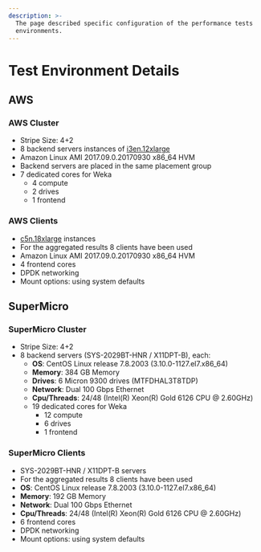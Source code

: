 ```yaml
---
description: >-
  The page described specific configuration of the performance tests
  environments.
---
```


# Test Environment Details

## AWS

### **AWS Cluster** 

* Stripe Size: 4+2
* 8 backend servers instances of [i3en.12xlarge](https://aws.amazon.com/ec2/instance-types/i3en/)
* Amazon Linux AMI 2017.09.0.20170930 x86\_64 HVM
* Backend servers are placed in the same placement group
* 7 dedicated cores for Weka 
  * 4 compute
  * 2 drives
  * 1 frontend

### AWS Clients

* [c5n.18xlarge](https://aws.amazon.com/ec2/instance-types/c5/) instances 
* For the aggregated results 8 clients have been used
* Amazon Linux AMI 2017.09.0.20170930 x86\_64 HVM
* 4 frontend cores
* DPDK networking
* Mount options: using system defaults

## SuperMicro

### **SuperMicro Cluster** 

* Stripe Size: 4+2
* 8 backend servers \(SYS-2029BT-HNR / X11DPT-B\), each:
  * **OS**: CentOS Linux release 7.8.2003 \(3.10.0-1127.el7.x86\_64\)
  * **Memory**: 384 GB Memory
  * **Drives**: 6 Micron 9300 drives \(MTFDHAL3T8TDP\)
  * **Network**: Dual 100 Gbps Ethernet
  * **Cpu/Threads**: 24/48 \(Intel\(R\) Xeon\(R\) Gold 6126 CPU @ 2.60GHz\)
  * 19 dedicated cores for Weka 
    * 12 compute
    * 6 drives
    * 1 frontend

### SuperMicro Clients

* SYS-2029BT-HNR / X11DPT-B servers
* For the aggregated results 8 clients have been used
* **OS**: CentOS Linux release 7.8.2003 \(3.10.0-1127.el7.x86\_64\)
* **Memory**: 192 GB Memory
* **Network**: Dual 100 Gbps Ethernet
* **Cpu/Threads**: 24/48 \(Intel\(R\) Xeon\(R\) Gold 6126 CPU @ 2.60GHz\)
* 6 frontend cores
* DPDK networking
* Mount options: using system defaults

